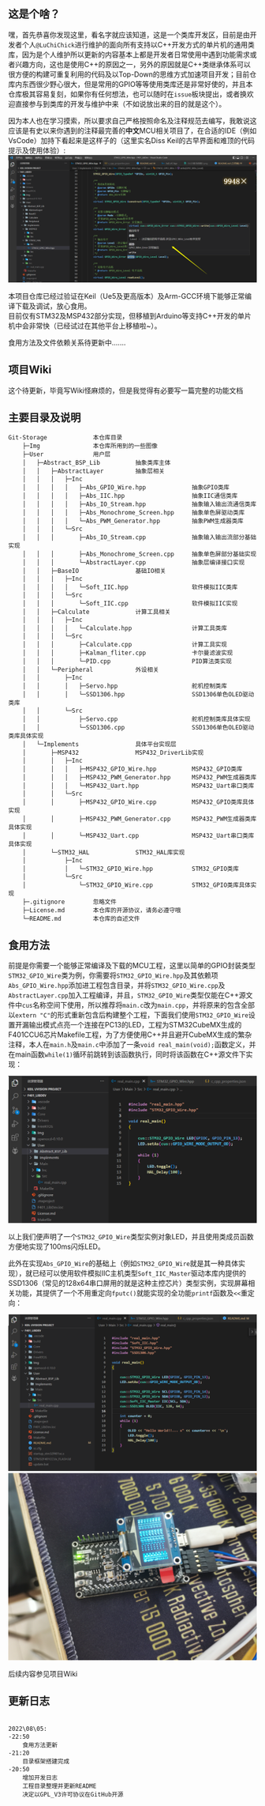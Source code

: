 ## 这是个啥？
嘿，首先恭喜你发现这里，看名字就应该知道，这是一个类库开发区，目前是由开发者个人`@LuChiChick`进行维护的面向所有支持以C++开发方式的单片机的通用类库，因为是个人维护所以更新的内容基本上都是开发者日常使用中遇到功能需求或者兴趣方向，这也是使用C++的原因之一，另外的原因就是C++类继承体系可以很方便的构建可重复利用的代码及以Top-Down的思维方式加速项目开发；目前仓库内东西很少野心很大，但是常用的GPIO等等使用类库还是非常好使的，并且本仓库极其容易复刻，如果你有任何想法，也可以随时在`issue`板块提出，或者换欢迎直接参与到类库的开发与维护中来（不如说放出来的目的就是这个）。  

因为本人也在学习摸索，所以要求自己严格按照命名及注释规范去编写，我敢说这应该是有史以来你遇到的注释最完善的**中文**MCU相关项目了，在合适的IDE（例如VsCode）加持下看起来是这样子的（这里实名Diss Keil的古早界面和难顶的代码提示及使用体验）:  
![注释内容相关.png](Img/注释内容相关.png)  

本项目仓库已经过验证在Keil（Ue5及更高版本）及Arm-GCC环境下能够正常编译下载及调试，放心食用。  
目前仅有STM32及MSP432部分实现，但移植到Arduino等支持C++开发的单片机中会非常快（已经试过在其他平台上移植啦~）。  

食用方法及文件依赖关系待更新中.......
## 项目Wiki
这个待更新，毕竟写Wiki怪麻烦的，但是我觉得有必要写一篇完整的功能文档

## 主要目录及说明
    Git-Storage             本仓库目录
        ├─Img               本仓库所用到的一些图像
        ├─User              用户层
        │   ├─Abstract_BSP_Lib          抽象类库主体
        │   │   ├─AbstractLayer         抽象层相关
        │   │   │   ├─Inc
        │   │   │   │   ├─Abs_GPIO_Wire.hpp             抽象GPIO类库
        │   │   │   │   ├─Abs_IIC.hpp                   抽象IIC通信类库
        │   │   │   │   ├─Abs_IO_Stream.hpp             抽象输入输出流通信类库
        │   │   │   │   ├─Abs_Monochrome_Screen.hpp     抽象单色屏驱动类库
        │   │   │   │   └─Abs_PWM_Generator.hpp         抽象PWM生成器类库
        │   │   │   └─Src
        │   │   │       ├─Abs_IO_Stream.cpp             抽象输入输出流部分基础实现
        │   │   │       ├─Abs_Monochrome_Screen.cpp     抽象单色屏部分基础实现
        │   │   │       └─AbstractLayer.cpp             抽象层编译接口实现
        │   │   ├─BaseIO                基础IO相关
        │   │   │   ├─Inc
        │   │   │   │   └─Soft_IIC.hpp                  软件模拟IIC类库
        │   │   │   └─Src
        │   │   │       └─Soft_IIC.cpp                  软件模拟IIC实现
        │   │   ├─Calculate             计算工具相关
        │   │   │   ├─Inc
        │   │   │   │   └─Calculate.hpp                 计算工具类库               
        │   │   │   └─Src
        │   │   │       ├─Calculate.cpp                 计算工具实现
        │   │   │       ├─Kalman_fliter.cpp             卡尔曼滤波实现
        │   │   │       └─PID.cpp                       PID算法类实现
        │   │   └─Peripheral            外设相关
        │   │       ├─Inc
        │   │       │   ├─Servo.hpp                     舵机控制类库
        │   │       │   └─SSD1306.hpp                   SSD1306单色OLED驱动类库
        │   │       └─Src
        │   │           ├─Servo.cpp                     舵机控制类库具体实现
        │   │           └─SSD1306.cpp                   SSD1306单色OLED驱动类库具体实现
        │   └─Implements                具体平台实现层
        │       ├─MSP432                MSP432_DriverLib实现
        │       │   ├─Inc                   
        │       │   │   ├─MSP432_GPIO_Wire.hpp          MSP432_GPIO类库
        │       │   │   ├─MSP432_PWM_Generator.hpp      MSP432_PWM生成器类库
        │       │   │   └─MSP432_Uart.hpp               MSP432_Uart串口类库
        │       │   └─Src
        │       │       ├─MSP432_GPIO_Wire.cpp          MSP432_GPIO类库具体实现
        │       │       ├─MSP432_PWM_Generator.cpp      MSP432_PWM生成器类库具体实现
        │       │       └─MSP432_Uart.cpp               MSP432_Uart串口类库具体实现
        │       └─STM32_HAL             STM32_HAL库实现
        │           ├─Inc
        │           │   └─STM32_GPIO_Wire.hpp           STM32_GPIO类库
        │           └─Src
        │               └─STM32_GPIO_Wire.cpp           STM32_GPIO类库具体实现   
        ├─.gitignore        忽略文件
        ├─License.md        本仓库的开源协议，请务必遵守哦
        └─README.md         本仓库的自述文件

## 食用方法
前提是你需要一个能够正常编译及下载的MCU工程，这里以简单的GPIO封装类型`STM32_GPIO_Wire`类为例，你需要将`STM32_GPIO_Wire.hpp`及其依赖项`Abs_GPIO_Wire.hpp`添加进工程包含目录，并将`STM32_GPIO_Wire.cpp`及`AbstractLayer.cpp`加入工程编译，并且，`STM32_GPIO_Wire`类型仅能在C++源文件中`cus`名称空间下使用，所以推荐将`main.c`改为`main.cpp`，并将原来的包含全部以`extern "C"`的形式重新包含后构建整个工程，下面我们使用`STM32_GPIO_Wire`设置开漏输出模式点亮一个连接在PC13的LED，工程为STM32CubeMX生成的F401CCU6芯片Makefile工程，为了方便使用C++并且避开CubeMX生成的繁杂注释，本人在`main.h`及`main.c`中添加了一条`void real_main(void);`函数定义，并在main函数`while(1)`循环前跳转到该函数执行，同时将该函数在C++源文件下实现：  

![LED点灯例程.png](Img/LED点灯例程.png)  

以上我们便声明了一个`STM32_GPIO_Wire`类型实例对象LED，并且使用类成员函数方便地实现了100ms闪烁LED。  

此外在实现`Abs_GPIO_Wire`的基础上（例如`STM32_GPIO_Wire`就是其一种具体实现），就已经可以使用软件模拟IIC主机类型`Soft_IIC_Master`驱动本库内提供的SSD1306（常见的128x64串口屏用的就是这种主控芯片）类型实例，实现屏幕相关功能，其提供了一个不用重定向`fputc()`就能实现的全功能`printf`函数及`<<`重定向：  

![OLED驱动例程1.png](Img/OLED驱动例程1.png)  
![OLED驱动例程2.png](Img/OLED驱动例程2.png)  

后续内容参见项目Wiki

## 更新日志
```log

2022\08\05:
-22:50
    食用方法更新
-21:20
    目录框架搭建完成
-20:50
    增加开发日志
    工程目录整理并更新README
    决定以GPL_V3许可协议在GitHub开源

```